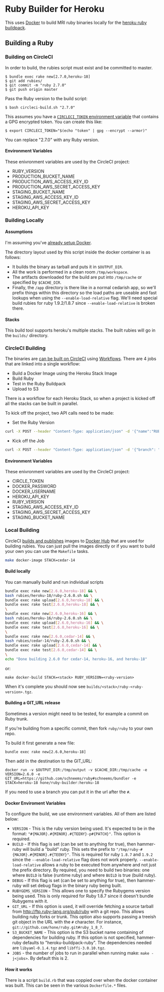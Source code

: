 # Ruby Builder for Heroku
This uses [Docker](http://docker.io) to build MRI ruby binaries locally for the [heroku ruby buildpack](https://github.com/heroku/heroku-buildpack-ruby).

## Building a Ruby

### Building on CircleCI

In order to build, the rubies script must exist and be committed to master.

```
$ bundle exec rake new[2.7.0,heroku-18]
$ git add rubies/
$ git commit -m "ruby 2.7.0"
$ git push origin master
```

Pass the Ruby version to the build script:

```
$ bash circleci-build.sh "2.7.0"
```

This assumes you have a [`CIRCLECI_TOKEN` environment variable](https://circleci.com/docs/2.0/managing-api-tokens/) that contains a GPG encrypted token. You can create this like:

```
$ export CIRCLECI_TOKEN="$(echo "token" | gpg --encrypt --armor)"
```

You can replace "2.7.0" with any Ruby version.

#### Environment Variables

These enivronment variables are used by the CircleCI project:

* RUBY_VERSION
* PRODUCTION_BUCKET_NAME
* PRODUCTION_AWS_ACCESS_KEY_ID
* PRODUCTION_AWS_SECRET_ACCESS_KEY
* STAGING_BUCKET_NAME
* STAGING_AWS_ACCESS_KEY_ID
* STAGING_AWS_SECRET_ACCESS_KEY
* HEROKU_API_KEY

### Building Locally

#### Assumptions
I'm assuming you've [already setup Docker](https://www.docker.io/gettingstarted/).

The directory layout used by this script inside the docker container is as follows:

* It builds the binary as tarball and puts it in `$OUTPUT_DIR`.
* All the work is performed in a clean room `/tmp/workspace`.
* The artifacts downloaded for the build are put into `/tmp/cache` or specified by `$CACHE_DIR`.
* Finally, the `/app` directory is there like in a normal cedarish app, so we'll prefix things within this directory so the load paths are useable and fast lookups when using the `--enable-load-relative` flag. We'll need special build rubies for ruby 1.9.2/1.8.7 since `--enable-load-relative` is broken there.

#### Stacks
This build tool supports heroku's multiple stacks. The built rubies will go in the `builds/` directory.

### CircleCI Building

The binaries are [can be built on CircleCI](https://circleci.com/workflow-run/7a131583-15ba-4247-a10f-50dd7a7082a6) using [Workflows](https://circleci.com/docs/2.0/workflows/). There are 4 jobs that are linked into a single workflow:

* Build a Docker Image using the Heroku Stack Image
* Build Ruby
* Test in the Ruby Buildpack
* Upload to S3

There is a workflow for each Heroku Stack, so when a project is kicked off all the stacks can be built in parallel.

To kick off the project, two API calls need to be made:

* Set the Ruby Version
```sh
curl -X POST --header "Content-Type: application/json" -d '{"name":"RUBY_VERSION", "value":"<ruby-version>}' https://circleci.com/api/v1.1/project/github/hone/docker-heroku-ruby-builder/envvar?circle-token=<circle token>
```
* Kick off the Job
```sh
curl -X POST --header "Content-Type: application/json" -d '{"branch": "automation"}' "https://circleci.com/api/v1.1/project/github/hone/docker-heroku-ruby-builder/build?circle-token=<circle token>"
```

#### Environment Variables

These enivronment variables are used by the CircleCI project:

* CIRCLE_TOKEN
* DOCKER_PASSWORD
* DOCKER_USERNAME
* HEROKU_API_KEY
* RUBY_VERSION
* STAGING_AWS_ACCESS_KEY_ID
* STAGING_AWS_SECRET_ACCESS_KEY
* STAGING_BUCKET_NAME

### Local Building

CircleCI [builds and publishes](https://circleci.com/gh/hone/docker-heroku-ruby-builder/226) images to [Docker Hub](https://hub.docker.com/r/hone/ruby-builder) that are used for building rubies. You can just pull the images directly or if you want to build your own you can use the `Makefile` tasks.

```sh
make docker-image STACK=cedar-14
```

#### Build locally

You can manually build and run individual scripts

```sh
bundle exec rake new[2.6.0,heroku-18] && \
bash rubies/heroku-18/ruby-2.6.0.sh && \
bundle exec rake upload[2.6.0,heroku-18] && \
bundle exec rake test[2.6.0,heroku-18] && \
\
bundle exec rake new[2.6.0,heroku-16] && \
bash rubies/heroku-16/ruby-2.6.0.sh && \
bundle exec rake upload[2.6.0,heroku-16] && \
bundle exec rake test[2.6.0,heroku-16] && \
\
bundle exec rake new[2.6.0,cedar-14] && \
bash rubies/cedar-14/ruby-2.6.0.sh && \
bundle exec rake upload[2.6.0,cedar-14] && \
bundle exec rake test[2.6.0,cedar-14] && \
\
echo "Done building 2.6.0 for cedar-14, heroku-16, and heroku-18"
```

or:

```
make docker-build STACK=<stack> RUBY_VERSION=<ruby-version>
```

When it's complete you should now see `builds/<stack>/ruby-<ruby-version>.tgz`.

#### Building a GIT_URL release

Sometimes a version might need to be tested, for example a commit on Ruby trunk.

If you're building from a specific commit, then fork `ruby/ruby` to your own repo.

To build it first generate a new file:

```
bundle exec rake new[2.6.0,heroku-18]
```

Then add in the destination to the GIT_URL:

```
docker run -v $OUTPUT_DIR:/tmp/output -v $CACHE_DIR:/tmp/cache -e VERSION=2.6.0 -e GIT_URL=https://github.com/schneems/ruby#schneems/bundler -e STACK=heroku-18 hone/ruby-builder:heroku-18
```

If you need to use a branch you can put it in the url after the `#`.

#### Docker Enviroment Variables

To configure the build, we use environment variables. All of them are listed below:

* `VERSION` - This is the ruby version being used. It's expected to be in the format: `"#{MAJOR}.#{MINOR}.#{TEENY}-p#{PATCH}"`. This option is required.
* `BUILD` - If this flag is set (can be set to anything for true), then hammer-ruby will build a "build" ruby. This sets the prefix to `"/tmp/ruby-#{MAJOR}.#{MINOR}.#{TEENY}"`. This is required for ruby `1.8.7` and `1.9.2` since the `--enable-load-relative` flag does not work properly. `--enable-load-relative` allows a ruby to be executed from anywhere and not just the prefix directory. By required, you need to build two binaries: one where `BUILD` is false (runtime ruby) and where `BUILD` is true (build ruby).
* `DEBUG` - If this flag is set (can be set to anything for true), then hammer-ruby will set debug flags in the binary ruby being built.
* `RUBYGEMS_VERSION` - This allows one to specify the Rubygems version being used. This is only required for Ruby 1.8.7 since it doesn't bundle Rubygems with it.
* `GIT_URL` - If this option is used, it will override fetching a source tarball from <http://ftp.ruby-lang.org/pub/ruby> with a git repo. This allows building ruby forks or trunk. This option also supports passing a treeish git object in the URL with the `#` character. For instance, `git://github.com/hone/ruby.git#ruby_1_8_7`.
* `S3_BUCKET_NAME` - This option is the S3 bucket name containing of dependencies for building ruby. If this option is not specified, hammer-ruby defaults to "heroku-buildpack-ruby". The dependencies needed are `libyaml-0.1.4.tgz` and `libffi-3.0.10.tgz`.
* `JOBS` - the number of jobs to run in parallel when running make: `make -j<jobs>`. By default this is 2.

#### How it works

There is a script `build.rb` that was coppied over when the docker container was built. This can be seen in the various `Dockerfile.*` files.
